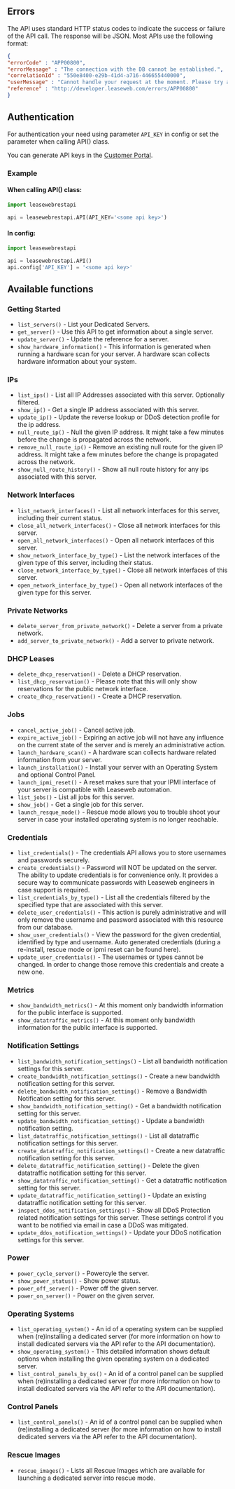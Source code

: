 ## Errors

The API uses standard HTTP status codes to indicate the success or failure of the API call. The response will be JSON. Most APIs use the following format:

```json
{
"errorCode" : "APP00800",
"errorMessage" : "The connection with the DB cannot be established.",
"correlationId" : "550e8400-e29b-41d4-a716-446655440000",
"userMessage" : "Cannot handle your request at the moment. Please try again later.",
"reference" : "http://developer.leaseweb.com/errors/APP00800"
}
```


## Authentication
For authentication your need using parameter `API_KEY` in config or set the parameter when calling API() class.

You can generate API keys in the [Customer Portal](https://auth.leaseweb.com/loginCustomer).

### Example

#### When calling API() class:
```python
import leasewebrestapi

api = leasewebrestapi.API(API_KEY='<some api key>')
```

#### In config:
```python
import leasewebrestapi

api = leasewebrestapi.API()
api.config['API_KEY'] = '<some api key>'
```


## Available functions

### Getting Started
- `list_servers()` - List your Dedicated Servers.
- `get_server()` - Use this API to get information about a single server.
- `update_server()` - Update the reference for a server.
- `show_hardware_information()` - This information is generated when running a hardware scan for your server. A hardware scan collects hardware information about your system.

### IPs
- `list_ips()` - List all IP Addresses associated with this server. Optionally filtered.
- `show_ip()` - Get a single IP address associated with this server.
- `update_ip()` - Update the reverse lookup or DDoS detection profile for the ip address.
- `null_route_ip()` - Null the given IP address. It might take a few minutes before the change is propagated across the network.
- `remove_null_route_ip()` - Remove an existing null route for the given IP address. It might take a few minutes before the change is propagated across the network.
- `show_null_route_history()` - Show all null route history for any ips associated with this server.

### Network Interfaces
- `list_network_interfaces()` - List all network interfaces for this server, including their current status.
- `close_all_network_interfaces()` - Close all network interfaces for this server.
- `open_all_network_interfaces()` - Open all network interfaces of this server.
- `show_network_interface_by_type()` - List the network interfaces of the given type of this server, including their status.
- `close_network_interface_by_type()` - Close all network interfaces of this server.
- `open_network_interface_by_type()` - Open all network interfaces of the given type for this server.

### Private Networks
- `delete_server_from_private_network()` - Delete a server from a private network.
- `add_server_to_private_network()` - Add a server to private network.

### DHCP Leases
- `delete_dhcp_reservation()` - Delete a DHCP reservation.
- `list_dhcp_reservation()` - Please note that this will only show reservations for the public network interface.
- `create_dhcp_reservation()` - Create a DHCP reservation.

### Jobs
- `cancel_active_job()` - Cancel active job.
- `expire_active_job()` - Expiring an active job will not have any influence on the current state of the server and is merely an administrative action.
- `launch_hardware_scan()` - A hardware scan collects hardware related information from your server.
- `launch_installation()` - Install your server with an Operating System and optional Control Panel.
- `launch_ipmi_reset()` - A reset makes sure that your IPMI interface of your server is compatible with Leaseweb automation.
- `list_jobs()` - List all jobs for this server.
- `show_job()` - Get a single job for this server. 
- `launch_resque_mode()` - Rescue mode allows you to trouble shoot your server in case your installed operating system is no longer reachable.

### Credentials
- `list_credentials()` - The credentials API allows you to store usernames and passwords securely.
- `create_credentials()` - Password will NOT be updated on the server. The ability to update credentials is for convenience only. It provides a secure way to communicate passwords with Leaseweb engineers in case support is required.
- `list_credentials_by_type()` - List all the credentials filtered by the specified type that are associated with this server.
- `delete_user_credentials()` - This action is purely administrative and will only remove the username and password associated with this resource from our database.
- `show_user_credentials()` - View the password for the given credential, identified by type and username. Auto generated credentials (during a re-install, rescue mode or ipmi reset can be found here).
- `update_user_credentials()` - The usernames or types cannot be changed. In order to change those remove this credentials and create a new one.

### Metrics
- `show_bandwidth_metrics()` - At this moment only bandwidth information for the public interface is supported.
- `show_datatraffic_metrics()` - At this moment only bandwidth information for the public interface is supported.

### Notification Settings
- `list_bandwidth_notification_settings()` - List all bandwidth notification settings for this server. 
- `create_bandwidth_notification_settings()` - Create a new bandwidth notification setting for this server.
- `delete_bandwidth_notification_setting()` - Remove a Bandwidth Notification setting for this server.
- `show_bandwidth_notification_setting()` - Get a bandwidth notification setting for this server.
- `update_bandwidth_notification_setting()` - Update a bandwidth notification setting.
- `list_datatraffic_notification_settings()` - List all datatraffic notification settings for this server.
- `create_datatraffic_notification_settings()` - Create a new datatraffic notification setting for this server.
- `delete_datatraffic_notification_setting()` - Delete the given datatraffic notification setting for this server.
- `show_datatraffic_notification_setting()` - Get a datatraffic notification setting for this server.
- `update_datatraffic_notification_setting()` - Update an existing datatraffic notification setting for this server.
- `inspect_ddos_notification_settings()` - Show all DDoS Protection related notification settings for this server. These settings control if you want to be notified via email in case a DDoS was mitigated.
- `update_ddos_notification_settings()` - Update your DDoS notification settings for this server.

### Power
- `power_cycle_server()` - Powercyle the server.
- `show_power_status()` - Show power status.
- `power_off_server()` - Power off the given server.
- `power_on_server()` - Power on the given server.

### Operating Systems
- `list_operating_system()` - An id of a operating system can be supplied when (re)installing a dedicated server (for more information on how to install dedicated servers via the API refer to the API documentation).
- `show_operating_system()` - This detailed information shows default options when installing the given operating system on a dedicated server.
- `list_control_panels_by_os()` - An id of a control panel can be supplied when (re)installing a dedicated server (for more information on how to install dedicated servers via the API refer to the API documentation).

### Control Panels
- `list_control_panels()` - An id of a control panel can be supplied when (re)installing a dedicated server (for more information on how to install dedicated servers via the API refer to the API documentation).

### Rescue Images
- `rescue_images()` - Lists all Rescue Images which are available for launching a dedicated server into rescue mode.